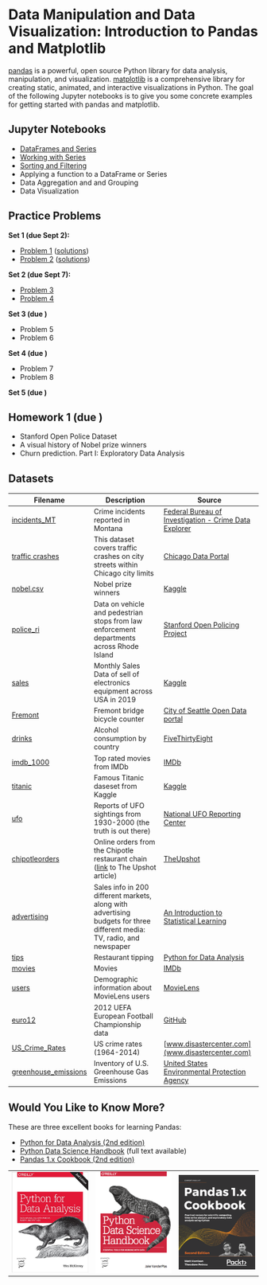 # Data Manipulation and Data Visualization: Introduction to Pandas and Matplotlib

[pandas](https://pandas.pydata.org/) is a powerful, open source Python library for data analysis, manipulation, and visualization. 
[matplotlib](https://matplotlib.org/) is a comprehensive library for creating static, animated, and interactive visualizations in Python.
The goal of the following Jupyter notebooks is to give you some concrete examples for getting started with pandas and matplotlib.

## Jupyter Notebooks

- [DataFrames and Series](https://nbviewer.jupyter.org/github/um-perez-alvaro/Data-Science-Practice/blob/master/Jupyter%20Notebooks/Pandas/notebooks/The%20pandas%20DataFrame.ipynb)
- [Working with Series](https://nbviewer.org/github/um-perez-alvaro/Data-Science-Practice/blob/master/Jupyter%20Notebooks/Pandas/notebooks/Working%20with%20Series.ipynb)
- [Sorting and Filtering](https://nbviewer.org/github/um-perez-alvaro/Data-Science-Practice/blob/master/Jupyter%20Notebooks/Pandas/notebooks/Filtering%20and%20Sorting.ipynb)
- Applying a function to a DataFrame or Series
- Data Aggregation and and Grouping
- Data Visualization


## Practice Problems

**Set 1 (due Sept 2):**
- [Problem 1](https://nbviewer.org/github/um-perez-alvaro/Data-Science-Practice/blob/master/Jupyter%20Notebooks/Pandas/practice%20problems/Practice%20problem%20I.ipynb) ([solutions](https://nbviewer.org/github/um-perez-alvaro/Data-Science-Practice/blob/master/Jupyter%20Notebooks/Pandas/practice%20problems/Practice%20problem%20I%20-%20solutions.ipynb))
- [Problem 2](https://nbviewer.org/github/um-perez-alvaro/Data-Science-Practice/blob/master/Jupyter%20Notebooks/Pandas/practice%20problems/Practice%20%20problem%20II.ipynb) ([solutions](https://nbviewer.org/github/um-perez-alvaro/Data-Science-Practice/blob/master/Jupyter%20Notebooks/Pandas/practice%20problems/Practice%20%20problem%20II%20-%20solutions.ipynb))

**Set 2 (due Sept 7):**
- [Problem 3](https://nbviewer.org/github/um-perez-alvaro/Data-Science-Practice/blob/master/Jupyter%20Notebooks/Pandas/practice%20problems/Practice%20problem%20III.ipynb)
- [Problem 4](https://nbviewer.org/github/um-perez-alvaro/Data-Science-Practice/blob/master/Jupyter%20Notebooks/Pandas/practice%20problems/Practice%20problem%20IV.ipynb)

**Set 3 (due )**
- Problem 5
- Problem 6

**Set 4 (due )**
- Problem 7
- Problem 8

**Set 5 (due )**

## Homework 1 (due )

- Stanford Open Police Dataset
- A visual history of Nobel prize winners
- Churn prediction. Part I: Exploratory Data Analysis

## Datasets

Filename | Description |  Source
--- | --- |  --- 
[incidents_MT](https://raw.githubusercontent.com/um-perez-alvaro/Data-Science-Practice/master/Data/incidents_MT.csv) | Crime incidents reported in Montana | [Federal Bureau of Investigation - Crime Data Explorer](https://crime-data-explorer.app.cloud.gov/pages/home) 
[traffic crashes](https://data.cityofchicago.org/Transportation/Traffic-Crashes-Crashes/85ca-t3if) | This dataset covers traffic crashes on city streets within Chicago city limits | [Chicago Data Portal](https://data.cityofchicago.org/) 
| [nobel.csv](https://raw.githubusercontent.com/um-perez-alvaro/Data-Science-Practice/master/Data/nobel.csv) | Nobel prize winners | [Kaggle](https://www.kaggle.com/nobelfoundation/nobel-laureates)
[police_ri](https://raw.githubusercontent.com/um-perez-alvaro/Data-Science-Practice/master/Data/police_ri.csv) | Data on vehicle and pedestrian stops from law enforcement departments across Rhode Island | [Stanford Open Policing Project](https://openpolicing.stanford.edu/data/)
[sales](https://raw.githubusercontent.com/um-perez-alvaro/Data-Science-Practice/master/Data/sales.csv) | Monthly Sales Data of sell of electronics equipment across USA in 2019 | [Kaggle](https://www.kaggle.com/subhendughosh/monthly-sales-data)
[Fremont](https://raw.githubusercontent.com/um-perez-alvaro/Data-Science-Practice/master/Data/Fremont.csv) | Fremont bridge bicycle counter | [City of Seattle Open Data portal](https://data.seattle.gov/)
[drinks](https://raw.githubusercontent.com/um-perez-alvaro/Data-Science-Practice/master/Data/drinks.csv) | Alcohol consumption by country | [FiveThirtyEight](https://github.com/fivethirtyeight/data/tree/master/alcohol-consumption) 
[imdb_1000](https://raw.githubusercontent.com/um-perez-alvaro/Data-Science-Practice/master/Data/imdb_1000.csv) | Top rated movies from IMDb  | [IMDb](http://www.imdb.com/search/title?groups=top_1000&sort=user_rating&view=simple) 
[titanic](https://raw.githubusercontent.com/um-perez-alvaro/Data-Science-Practice/master/Data/titanic.csv) | Famous Titanic daseset from Kaggle | [Kaggle](https://www.kaggle.com/c/titanic)
[ufo](https://raw.githubusercontent.com/um-perez-alvaro/Data-Science-Practice/master/Data/ufo.csv) | Reports of UFO sightings from 1930-2000 (the truth is out there)  | [National UFO Reporting Center](http://www.nuforc.org/webreports.html)
[chipotleorders](https://raw.githubusercontent.com/um-perez-alvaro/Data-Science-Practice/master/Data/chipotleorders.csv) | Online orders from the Chipotle restaurant chain ([link](https://www.nytimes.com/interactive/2015/02/17/upshot/what-do-people-actually-order-at-chipotle.html) to The Upshot article)| [TheUpshot](https://github.com/TheUpshot/chipotle)
[advertising](https://raw.githubusercontent.com/um-perez-alvaro/Data-Science-Practice/master/Data/Advertising.csv) | Sales info in 200 different markets, along with advertising budgets for three different media: TV, radio, and newspaper | [An Introduction to Statistical Learning](http://faculty.marshall.usc.edu/gareth-james/ISL/index.html)
[tips](https://raw.githubusercontent.com/um-perez-alvaro/Data-Science-Practice/master/Data/tips.csv) | Restaurant tipping | [Python for Data Analysis](https://learning.oreilly.com/library/view/python-for-data/9781449323592/)
[movies](https://raw.githubusercontent.com/um-perez-alvaro/Data-Science-Practice/master/Data/movies.csv) | Movies | [IMDb](http://www.imdb.com/search/title?groups=top_1000&sort=user_rating&view=simple)
[users](https://raw.githubusercontent.com/um-perez-alvaro/Data-Science-Practice/master/Data/users.csv) | Demographic information about MovieLens users | [MovieLens](https://movielens.org/)
[euro12](https://raw.githubusercontent.com/um-perez-alvaro/Data-Science-Practice/master/Data/euro12.csv) | 2012 UEFA European Football Championship data | [GitHub](https://github.com/guipsamora/pandas_exercises)
[US_Crime_Rates](https://raw.githubusercontent.com/um-perez-alvaro/Data-Science-Practice/master/Data/US_Crime_Rates.csv) | US crime rates (1964-2014) | [www.disastercenter.com](www.disastercenter.com)
[greenhouse_emissions]() | Inventory of U.S. Greenhouse Gas Emissions | [United States Environmental Protection Agency](https://www.epa.gov/ghgemissions/inventory-us-greenhouse-gas-emissions-and-sinks)


## Would You Like to Know More?

These are three excellent books for learning Pandas:

- [Python for Data Analysis (2nd edition)](https://www.oreilly.com/library/view/python-for-data/9781491957653/)
- [Python Data Science Handbook](https://jakevdp.github.io/PythonDataScienceHandbook/) (full text available)
- [Pandas 1.x Cookbook (2nd edition)](https://www.packtpub.com/product/pandas-1-x-cookbook-second-edition/9781839213106)

<table><tr>
<td> <img src="images/book1.jpg" alt="Drawing" style="width: 500px;"/> </td>
<td> <img src="images/book2.png" alt="Drawing" style="width: 500px;"/> </td>
<td> <img src="images/book3.png" alt="Drawing" style="width: 500px;"/> </td>
</tr></table>
